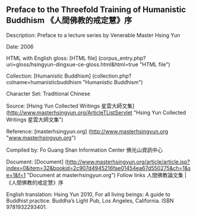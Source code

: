 ##  Preface to the Threefold Training of Humanistic Buddhism 《人間佛教的戒定慧》序

Description: Preface to a lecture series by Venerable Master Hsing Yun

Date: 2006

HTML with English gloss: [HTML file] (corpus_entry.php?uri=gloss/hsingyun-dingxue-ce-gloss.html&html=true "HTML file")

Collection: [Humanistic Buddhism] (collection.php?colname=humanisticbuddhism "Humanistic Buddhism")

Character Set: Traditional Chinese

Source: [Hsing Yun Collected Writings 星雲大師文集] (http://www.masterhsingyun.org/ArticleTListServlet "Hsing Yun Collected Writings 星雲大師文集")

Reference: [masterhsingyun.org] (http://www.masterhsingyun.org "www.masterhsingyun.org")

Compiled by: Fo Guang Shan Information Center 佛光山資訊中心

Document: [Document] (http://www.masterhsingyun.org/article/article.jsp?index=0&item=32&bookid=2c907d4945216fae01454ea67d550275&ch=1&se=1&f=1 "Document at masterhsingyun.org")
Follow links 人間佛教論文集 | 《人間佛教的戒定慧》序

English	translation: Hsing Yun 2010, For all living beings: A guide to Buddhist practice. Buddha’s Light Pub, Los Angeles, California. ISBN 9781932293401.
